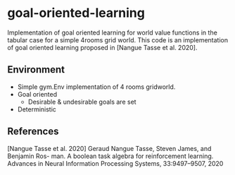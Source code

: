 # goal-oriented-learning
Implementation of goal oriented learning for world value functions in the tabular case for a simple 4rooms grid world. This code is an implementation of goal oriented learning proposed in [Nangue Tasse et al. 2020]. 

## Environment
- Simple gym.Env implementation of 4 rooms gridworld.
- Goal oriented
  - Desirable & undesirable goals are set
- Deterministic

## References
[Nangue Tasse et al. 2020] Geraud Nangue Tasse, Steven James, and Benjamin Ros-
man. A boolean task algebra for reinforcement learning. Advances in Neural
Information Processing Systems, 33:9497–9507, 2020
